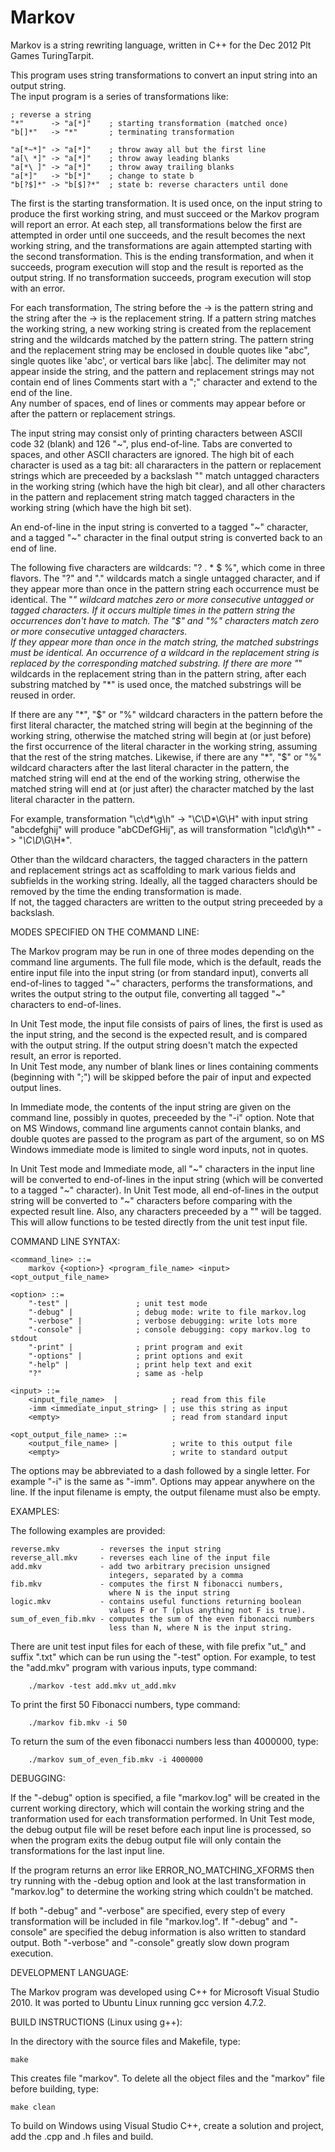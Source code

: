 Markov
======

Markov is a string rewriting language, written in C++ for the Dec 2012 Plt Games TuringTarpit.

This program uses string transformations to convert an input string into an output string.  
The input program is a series of transformations like:

    ; reverse a string
    "*"      -> "a[*]"    ; starting transformation (matched once)
    "b[]*"   -> "*"       ; terminating transformation

    "a[*~*]" -> "a[*]"    ; throw away all but the first line
    "a[\ *]" -> "a[*]"    ; throw away leading blanks
    "a[*\ ]" -> "a[*]"    ; throw away trailing blanks
    "a[*]"   -> "b[*]"    ; change to state b
    "b[?$]*" -> "b[$]?*"  ; state b: reverse characters until done

The first is the starting transformation.  It is used once, on the input string
to produce the first working string, and must succeed or the Markov program will report an error.
At each step, all transformations below the first are attempted in order until one succeeds, 
and the result becomes the next working string, and the transformations are again attempted starting
with the second transformation.  This is the ending transformation, and when it succeeds, 
program execution will stop and the result is reported as the output string.  If no transformation
succeeds, program execution will stop with an error.

For each transformation, The string before the -> is the pattern string and the string after 
the -> is the replacement string.  If a pattern string matches the working string, a new working string 
is created from the replacement string and the wildcards matched by the pattern string.
The pattern string and the replacement string may be enclosed in double quotes like "abc", 
single quotes like 'abc', or vertical bars like |abc|.  The delimiter may not appear inside the 
string, and the pattern and replacement strings may not contain end of lines 
Comments start with a ";" character and extend to the end of the line.  
Any number of spaces, end of lines or comments may appear before or after the pattern or 
replacement strings.

The input string may consist only of printing characters between ASCII 
code 32 (blank) and 126 "~", plus end-of-line.   Tabs are converted to 
spaces, and other ASCII characters are ignored.   The high bit of 
each character is used as a tag bit:  all chararacters in the pattern 
or replacement strings which are preceeded by a backslash "\" match
untagged characters in the working string (which have the high bit clear), and
all other characters in the pattern and replacement string match tagged
characters in the working string (which have the high bit set). 
 
An end-of-line in the input string is converted to a tagged "~" 
character, and a tagged "~" character in the final output string is 
converted back to an end of line. 

The following five characters are wildcards: "? . * $ %", which come
in three flavors.  The "?" and "." wildcards match a single untagged
character, and if they appear more than once in the pattern string each 
occurrence must be identical.   The "*" wildcard matches zero or more
consecutive untagged or tagged characters.  If it occurs multiple times in the 
pattern string the occurrences don't have to match.  The "$" and "%" 
characters match zero or more consecutive untagged characters.  
If they appear more than once in the match string, the matched 
substrings must be identical.  An occurrence of a wildcard in the 
replacement string is replaced by the corresponding matched substring.
If there are more "*" wildcards in the replacement string than in 
the pattern string, after each substring matched by "*" is used once, 
the matched substrings will be reused in order.

If there are any "*", "$" or "%" wildcard characters in the pattern
before the first literal character, the matched string will begin
at the beginning of the working string, otherwise the matched string
will begin at (or just before) the first occurrence of the literal
character in the working string, assuming that the rest of the
string matches.  Likewise, if there are any "*", "$" or "%" wildcard
characters after the last literal character in the pattern, the
matched string will end at the end of the working string, otherwise
the matched string will end at (or just after) the character matched
by the last literal character in the pattern.

For example, transformation "\c\d*\g\h" -> "\C\D*\G\H" with input 
string "abcdefghij" will produce "abCDefGHij", as will transformation 
"*\c\d*\g\h*" -> "*\C\D*\G\H*".

Other than the wildcard characters, the tagged characters in the pattern 
and replacement strings act as scaffolding to mark various fields and 
subfields in the working string.  Ideally, all the tagged characters 
should be removed by the time the ending transformation is made.  
If not, the tagged characters are written to the output string 
preceeded by a backslash.


MODES SPECIFIED ON THE COMMAND LINE:

The Markov program may be run in one of three modes depending on the 
command line arguments.  The full file mode, which is the default, 
reads the entire input file into the input string (or from standard 
input), converts all end-of-lines to tagged "~" characters,
performs the transformations, and writes the output string 
to the output file, converting all tagged "~" characters to end-of-lines.

In Unit Test mode, the input file consists of pairs of lines, the 
first is used as the input string, and the second is the expected 
result, and is compared with the output string.  If the output 
string doesn't match the expected result, an error is reported.  
In Unit Test mode, any number of blank lines or lines containing 
comments (beginning with ";") will be skipped before the pair of 
input and expected output lines.

In Immediate mode, the contents of the input string are given on the 
command line, possibly in quotes, preceeded by the "-i" option.  Note
that on MS Windows, command line arguments cannot contain blanks, and
double quotes are passed to the program as part of the argument, so on 
MS Windows immediate mode is limited to single word inputs, not in quotes.

In Unit Test mode and Immediate mode, all "~" characters in the input 
line will be converted to end-of-lines in the input string (which will 
be converted to a tagged "~" character).  In Unit Test mode, all 
end-of-lines in the output string will be converted to "~" characters 
before comparing with the expected result line.  Also, any characters
preceeded by a "\" will be tagged.  This will allow functions to be
tested directly from the unit test input file.


COMMAND LINE SYNTAX:

    <command_line> ::=
        markov {<option>} <program_file_name> <input> <opt_output_file_name>

    <option> ::=
        "-test" |               ; unit test mode
        "-debug" |              ; debug mode: write to file markov.log
        "-verbose" |            ; verbose debugging: write lots more
        "-console" |            ; console debugging: copy markov.log to stdout 
        "-print" |              ; print program and exit
        "-options" |            ; print options and exit
        "-help" |               ; print help text and exit
        "?"                     ; same as -help		

    <input> ::=
        <input_file_name>  |            ; read from this file
        -imm <immediate_input_string> | ; use this string as input
        <empty>                         ; read from standard input

    <opt_output_file_name> ::=
        <output_file_name> |            ; write to this output file
        <empty>                         ; write to standard output

The options may be abbreviated to a dash followed by a single letter.
For example "-i" is the same as "-imm".  Options may appear anywhere on the line.
If the input filename is empty, the output filename must also be empty.


EXAMPLES:

The following examples are provided:

    reverse.mkv         - reverses the input string
    reverse_all.mkv     - reverses each line of the input file
    add.mkv             - add two arbitrary precision unsigned 
                          integers, separated by a comma
    fib.mkv	            - computes the first N fibonacci numbers, 
                          where N is the input string
    logic.mkv           - contains useful functions returning boolean
                          values F or T (plus anything not F is true).
    sum_of_even_fib.mkv - computes the sum of the even fibonacci numbers
                          less than N, where N is the input string.

There are unit test input files for each of these, with file prefix 
"ut_" and suffix ".txt" which can be run using the "-test" option.
For example, to test the "add.mkv" program with various inputs,  type command:

        ./markov -test add.mkv ut_add.mkv
        
To print the first 50 Fibonacci numbers, type command:

        ./markov fib.mkv -i 50
        
To return the sum of the even fibonacci numbers less than 4000000, type:

        ./markov sum_of_even_fib.mkv -i 4000000


DEBUGGING:

If the "-debug" option is specified, a file "markov.log" will be created in the
current working directory, which will contain the working string and the 
tranformation used for each transformation performed.  In Unit Test mode, 
the debug output file will be reset before each input line is 
processed, so when the program exits the debug output file will 
only contain the transformations for the last input line.

If the program returns an error like ERROR_NO_MATCHING_XFORMS then
try running with the -debug option and look at the last transformation
in "markov.log" to determine the working string which couldn't be matched.

If both "-debug" and "-verbose" are specified, every step of every
transformation will be included in file "markov.log".
If "-debug" and "-console" are specified the debug information is also written 
to standard output.  Both "-verbose" and "-console" greatly slow down
program execution.



DEVELOPMENT LANGUAGE:

The Markov program was developed using C++ for Microsoft Visual 
Studio 2010.  It was ported to Ubuntu Linux running gcc 
version 4.7.2.


BUILD INSTRUCTIONS (Linux using g++):

In the directory with the source files and Makefile, type:

    make

This creates file "markov".
To delete all the object files and the "markov" file before building, type:

    make clean

To build on Windows using Visual Studio C++, create a solution and
project, add the .cpp and .h files and build.
